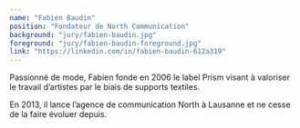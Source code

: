```yaml
---
name: "Fabien Baudin"
position: "Fondateur de North Communication"
background: "jury/fabien-baudin.jpg"
foreground: "jury/fabien-baudin-foreground.jpg"
link: "https://linkedin.com/in/fabien-baudin-612a319"
---
```

Passionné de mode, Fabien fonde en 2006 le label Prism visant à valoriser le travail d’artistes par le biais de supports textiles.

En 2013, il lance l’agence de communication North à Lausanne et ne cesse de la faire évoluer depuis.